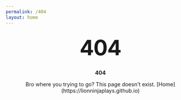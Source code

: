 ```yaml
---
permalink: /404
layout: home
---
```


<style type="text/css" media="screen">
  .container {
    margin: 10px auto;
    max-width: 600px;
    text-align: center;
  }
  h1 {
    margin: 30px 0;
    font-size: 4em;
    line-height: 1;
    letter-spacing: -1px;
  }
</style>

<div class="container">
  <h1>404</h1>

  <p><strong>404</strong></p>
  <p>Bro where you trying to go? This page doesn't exist.
[Home](https://lionninjaplays.github.io)</p>
</div>

